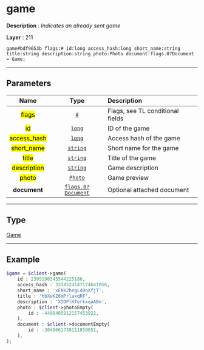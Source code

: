 # game

**Description** : *Indicates an already sent game*

**Layer** : 211

```tl
game#bdf9653b flags:# id:long access_hash:long short_name:string title:string description:string photo:Photo document:flags.0?Document = Game;
```

---

## Parameters

| Name | Type | Description |
| :---: | :---: | :--- |
| <mark>flags</mark> | [`#`](type/#) | Flags, see TL conditional fields |
| <mark>id</mark> | [`long`](type/long) | ID of the game |
| <mark>access_hash</mark> | [`long`](type/long) | Access hash of the game |
| <mark>short_name</mark> | [`string`](type/string) | Short name for the game |
| <mark>title</mark> | [`string`](type/string) | Title of the game |
| <mark>description</mark> | [`string`](type/string) | Game description |
| <mark>photo</mark> | [`Photo`](type/Photo) | Game preview |
| **document** | [`flags.0?Document`](type/Document) | Optional attached document |

---

## Type

[Game](type/Game)

---

## Example

```php
$game = $client->game(
	id : 2395190345544225186,
	access_hash : 3314524147174641056,
	short_name : 'xENk2hegL49oXfjT',
	title : 'hbXeKZ6mPrlaxqRF',
	description : 'XIDPlKTerkxqaABm',
	photo : $client->photoEmpty(
		id : -4400405912157453922,
	),
	document : $client->documentEmpty(
		id : -3049661738111850651,
	),
);
```